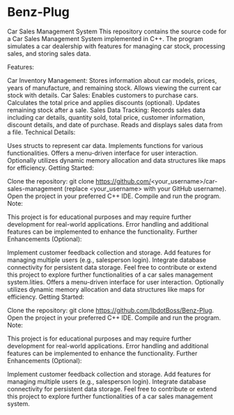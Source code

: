 # Benz-Plug
Car Sales Management System
This repository contains the source code for a Car Sales Management System implemented in C++. The program simulates a car dealership with features for managing car stock, processing sales, and storing sales data.

Features:

Car Inventory Management:
Stores information about car models, prices, years of manufacture, and remaining stock.
Allows viewing the current car stock with details.
Car Sales:
Enables customers to purchase cars.
Calculates the total price and applies discounts (optional).
Updates remaining stock after a sale.
Sales Data Tracking:
Records sales data including car details, quantity sold, total price, customer information, discount details, and date of purchase.
Reads and displays sales data from a file.
Technical Details:

Uses structs to represent car data.
Implements functions for various functionalities.
Offers a menu-driven interface for user interaction.
Optionally utilizes dynamic memory allocation and data structures like maps for efficiency.
Getting Started:

Clone the repository: git clone https://github.com/<your_username>/car-sales-management (replace <your_username> with your GitHub username).
Open the project in your preferred C++ IDE.
Compile and run the program.
Note:

This project is for educational purposes and may require further development for real-world applications.
Error handling and additional features can be implemented to enhance the functionality.
Further Enhancements (Optional):

Implement customer feedback collection and storage.
Add features for managing multiple users (e.g., salesperson login).
Integrate database connectivity for persistent data storage.
Feel free to contribute or extend this project to explore further functionalities of a car sales management system.lities.
Offers a menu-driven interface for user interaction.
Optionally utilizes dynamic memory allocation and data structures like maps for efficiency.
Getting Started:

Clone the repository: git clone https://github.com/IbdotBoss/Benz-Plug.
Open the project in your preferred C++ IDE.
Compile and run the program.
Note:

This project is for educational purposes and may require further development for real-world applications.
Error handling and additional features can be implemented to enhance the functionality.
Further Enhancements (Optional):

Implement customer feedback collection and storage.
Add features for managing multiple users (e.g., salesperson login).
Integrate database connectivity for persistent data storage.
Feel free to contribute or extend this project to explore further functionalities of a car sales management system.
